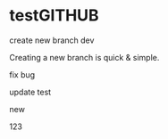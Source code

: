 # testGITHUB

create new branch dev

Creating a new branch is quick & simple.

fix bug

update test


new

123



